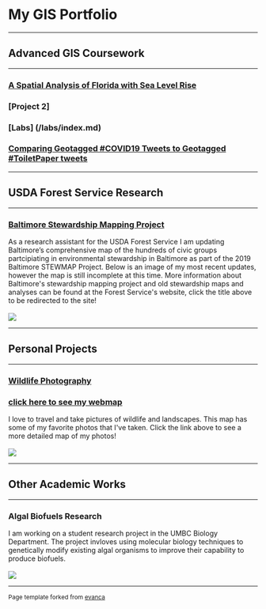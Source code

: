 # My GIS Portfolio
---
## Advanced GIS Coursework 
---
### [A Spatial Analysis of Florida with Sea Level Rise](/project1_486/index.md)
### [Project 2]
### [Labs] (/labs/index.md) 
### [Comparing Geotagged #COVID19 Tweets to Geotagged #ToiletPaper tweets](/Lab6/index.md)
---
## USDA Forest Service Research
---
### [Baltimore Stewardship Mapping Project](https://www.nrs.fs.fed.us/stew-map/baltimore/)
As a research assistant for the USDA Forest Service I am updating Baltimore’s comprehensive map of the hundreds of civic groups partcipiating in environmental stewardship in Baltimore as part of the 2019 Baltimore STEWMAP Project. Below is an image of my most recent updates, however the map is still incomplete at this time. More information about Baltimore's stewardship mapping project and old stewardship maps and analyses can be found at the Forest Service's website, click the title above to be redirected to the site!
<br><br>
<img src="images/Screenshot (92).png?raw=true"/>

---
## Personal Projects
---
### [Wildlife Photography](https://www.instagram.com/allthingswild.photos/)
### [click here to see my webmap](/project_photos/index1.md)
I love to travel and take pictures of wildlife and landscapes. This map has some of my favorite photos that I've taken. Click the link above to see a more detailed map of my photos!
<br><br>
<img src="images/PhotoMap.png?raw=true"/>

---
## Other Academic Works
---
### Algal Biofuels Research
I am working on a student research project in the UMBC Biology Department. The project invloves using molecular biology techniques to genetically modify existing algal organisms to improve their capability to produce biofuels.
<br><br>
<img src="images/algae culture.jpg?raw=true"/>

---
<p style="font-size:12px">Page template forked from <a href="https://github.com/evanca/quick-portfolio">evanca</a></p>
<!-- Remove above link if you don't want to attibute -->
